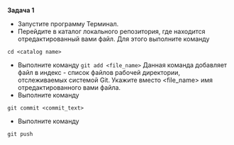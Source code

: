 **Задача 1**
- Запустите программу Терминал.
- Перейдите в каталог локального репозитория, где находится отредактированный вами файл. Для этого выполните команду
```
cd <catalog name>
```
- Выполните команду `git add <file_name>` Данная команда добавляет файл в индекс - список файлов рабочей директории, отслеживаемых системой Git. Укажите вместо <file_name> имя отредактированного вами файла.
- Выполните команду
```
git commit <commit_text>
```
- Выполните команду
```
git push
```
